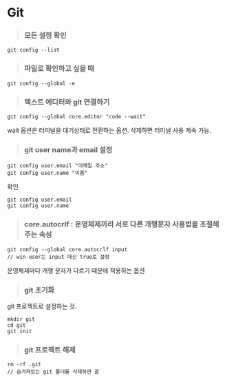 # Git

> ### 모든 설정 확인
```
git config --list
```
> ### 파일로 확인하고 싶을 때
```
git config --global -e
```
> ### 텍스트 에디터와 git 연결하기
```
git config --global core.editor "code --wait"
```
wait 옵션은 터미널을 대기상태로 전환하는 옵션. 삭제하면 터미널 사용 계속 가능.
> ### git user name과 email 설정
```
git config user.email "이메일 주소"
git config user.name "이름"
```
확인
```
git config user.email
git config user.name
```
> ### core.autocrlf : 운영체제끼리 서로 다른 개행문자 사용법을 조절해주는 속성
```
git config --global core.autocrlf input 
// win user는 input 대신 true로 설정
```
운영체제마다 개행 문자가 다르기 때문에 적용하는 옵션

> ### git 초기화
git 프로젝트로 설정하는 것.
```
mkdir git
cd git
git init
```
> ### git 프로젝트 해제
```
rm -rf .git
// 숨겨져있는 git 폴더를 삭제하면 끝
```